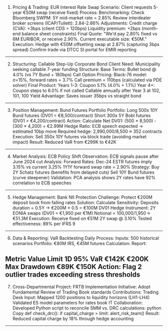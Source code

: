 1. Pricing & Trading: EUR Interest Rate Swap
Scenario: Client requests 5-year €50M swap (receive fixed)
Process:
Benchmarking:
Check Bloomberg SWPM: 5Y mid-market rate = 2.85%
Review interdealer broker screens (ICAP/Tullett): 2.84-2.86%
Adjustments:
Credit charge (CVA): +3bps (client CDS = 120bps)
Liquidity premium: +2bps (month-end balance sheet constraints)
Final Quote:
"We'd pay 2.80% fixed vs 6M EURIBOR, or receive 2.90%. Current executable size: €50M."
Execution:
Hedge with €50M offsetting swap at 2.87% (capturing 3bps spread)
Confirm trade via DTCC SI portal for EMIR reporting
--------------------------------------------------------------------------
2. Structuring: Callable Step-Up Corporate Bond
Client Need: Municipality seeking callable 7-year funding
Structure:
Base Terms:
Bullet bond @ 4.0% (vs 7Y Bund + 180bps)
Call Option Pricing:
Black-76 model: σ=15%, forward rates = 3.7%
Call premium = 110bps (calculated via PDE solver)
Final Product:
Years 1-3: Coupon 5.1% (4.0% + 1.1%)
Year 4+: Coupon steps to 6.0% if not called
Callable annually after Year 3 at 102, 101, 100
Yield Advantage: Saves issuer 35bps vs straight bond
---------------------------------------------------------------------------
3. Position Management: Bund Futures Portfolio
Portfolio:
Long 500x 10Y Bund futures (DV01 = €8,500/contract)
Short 300x 5Y Bobl futures (DV01 = €4,200/contract)
Action:
Calculate Net DV01:
(500 × 8,500) - (300 × 4,200) = €2.99M
Hedge Ratio:
ECB speech expected → estimated 10bp move
Required hedge: 2,990,000/8,500 ≈ 352 contracts
Execution:
Sell 350x 10Y futures via block trade (avoiding market impact)
Result: Reduced VaR from €299K to €42K
-----------------------------------------------------------------------------------
4. Market Analysis: ECB Policy Shift
Observation: ECB signals pause after June 2024 cut
Analysis:
Forward Rates:
Dec-24 ESTR futures imply 3.15% vs current 3.25%
1Y1Y forward swap rate = 2.90%
Strategy:
Buy 2Y Schatz futures (benefits from delayed cuts)
Sell 10Y Bund futures (curve steepener)
Validation:
PCA analysis shows 2Y rates have 92% correlation to ECB speeches
--------------------------------------------------------------------------------------
5. Hedge Management: Bank NII Protection
Challenge: Protect €200M deposit book from falling rates
Solution:
Calculate Sensitivity:
Deposits duration = 0.5Y → €200M × 0.5 = €100M DV01
Hedge Instrument:
2Y EONIA swaps (DV01 = €1,950 per €1M)
Notional = 100,000/1,950 ≈ €51.3M
Execution:
Receive fixed on €51M 2Y swap @ 3.10%
Tested effectiveness: 89% per IFRS 9
--------------------------------------------------------------------------------------
6. Data & Reporting: VaR Backtesting
Daily Process:
Inputs:
500 historical scenarios
Portfolio: €80M IRS, €45M futures
Calculation:
Report:

Metric	Value	Limit
1D 95% VaR	€142K	€200K
Max Drawdown	€89K	€150K
Action: Flag 2 outlier trades exceeding stress thresholds
----------------------------------------------------------------
7. Cross-Departmental Project: FRTB Implementation
Initiative: Adopt Fundamental Review of Trading Book standards
Contributions:
Trading Desk Input:
Mapped 1200 positions to liquidity horizons (LH1-LH4)
Validated ES model parameters for rates book
IT Collaboration:
Developed Python script to reconcile SMM vs. DRC calculations:
python
Copy
def check_drc():
    if capital_charge > limit:
        alert_risk_team()
Result: Reduced capital charge by 18% through hedge accounting
--------------------
